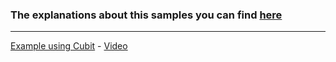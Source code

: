### The explanations about this samples you can find [here](https://www.youtube.com/channel/UCoDUwhlqtFsU4o1JH_E44Lg)

------------
[Example using Cubit](https://github.com/pedrobuzzi/flutter-examples/tree/main/flutter_cubit_video) - [Video](https://www.youtube.com/watch?v=N4l8y6lV2F8)
